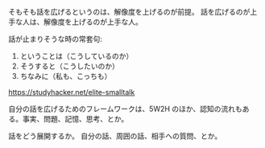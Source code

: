 そもそも話を広げるというのは、解像度を上げるのが前提。
話を広げるのが上手な人は、解像度を上げるのが上手な人。

話が止まりそうな時の常套句:

1. ということは（こうしているのか）
2. そうすると（こうしたいのか）
3. ちなみに（私も、こっちも）

https://studyhacker.net/elite-smalltalk

自分の話を広げるためのフレームワークは、5W2H のほか、認知の流れもある。事実、問題、記憶、思考、とか。

話をどう展開するか。
自分の話、周囲の話、相手への質問、とか。
